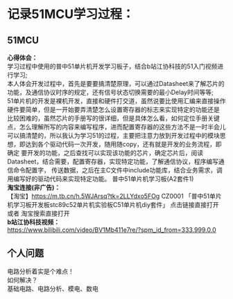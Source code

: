 # 记录51MCU学习过程：
## 51MCU
**心得体会：**  
学习过程中使用的普中51单片机开发学习板子，结合b站江协科技的51入门视频进行学习;  
本人体会开发过程中，首先是要要搞清楚原理，可以通过Datasheet来了解芯片的功能，及通信协议时序的规定，还有信号状态切换需要的最小Delay时间等等;  
51单片机的开发是裸机开发，直接和硬件打交道，虽然说要比使用汇编来直接操作硬件要简单，但是一开始要弄清楚怎么设置寄存器的标志来实现特定的功能还是
比较困难的，虽然芯片的手册写的很详细，但是具体怎么看，如何定位手册关键点，怎么理解所写的内容来编写程序，进而配置寄存器的这些方法不是一时半会儿可以搞清楚的，所以我认为学习51的过程，主要把注意力放到开发过程中的模块思想，即达到各个驱动代码一次开发，随用随copy，还有就是开发的业务流程，即确定
要开发的功能，之后查找可以实现该功能的芯片，确定芯片后，阅读Datasheet，结合需要，配置寄存器，实现特定功能，了解通信协议，程序编写通信命令配置字，
传送数据，之后在主C文件中include功能库，结合业务需求，调用编写好的驱动代码来实现特定功能。
普中51单片机学习板(A2套件1)  
**淘宝连接(非广告)：**  
【淘宝】https://m.tb.cn/h.5WJArsq?tk=2LLYdxo5FOg CZ0001 「普中51单片机学习板开发板stc89c52单片机实验板C51单片机diy套件」
点击链接直接打开 或者 淘宝搜索直接打开  
**b站江协科技视频：**  
https://www.bilibili.com/video/BV1Mb411e7re/?spm_id_from=333.999.0.0  
## 个人问题
电路分析着实是个难点！  
如何解决？  
基础电路、电路分析、模电、数电  
